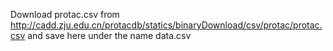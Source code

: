 
Download protac.csv from http://cadd.zju.edu.cn/protacdb/statics/binaryDownload/csv/protac/protac.csv and save here under the name data.csv
